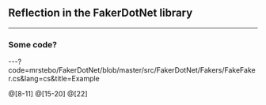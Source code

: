 ## Reflection in the FakerDotNet library

---

### Some code?

---?code=mrstebo/FakerDotNet/blob/master/src/FakerDotNet/Fakers/FakeFaker.cs&lang=cs&title=Example

@[8-11]
@[15-20]
@[22]